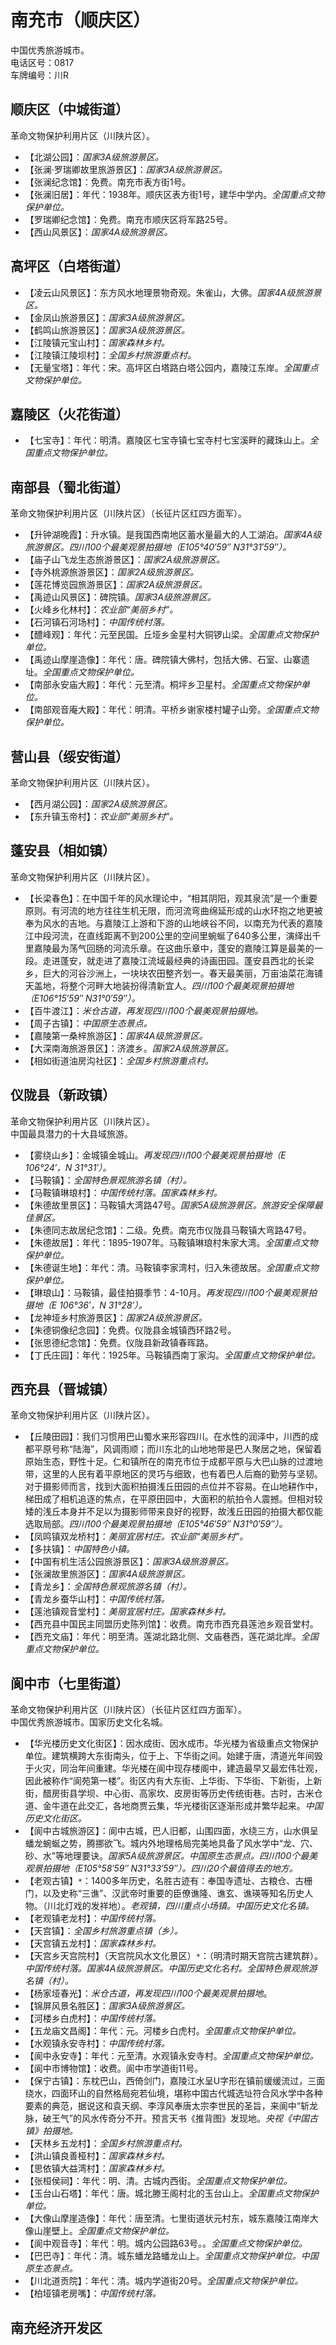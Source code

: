 # 南充市（顺庆区）  
中国优秀旅游城市。  
电话区号：0817  
车牌编号：川R  

## 顺庆区（中城街道）  
革命文物保护利用片区（川陕片区）。  
* 【北湖公园】：*国家3A级旅游景区。*  
* 【张澜·罗瑞卿故里旅游景区】：*国家3A级旅游景区。*  
* 【张澜纪念馆】：免费。南充市表方街1号。  
* 【张澜旧居】：年代：1938年。顺庆区表方街1号，建华中学内。*全国重点文物保护单位。*   
* 【罗瑞卿纪念馆】：免费。南充市顺庆区将军路25号。  
* 【西山风景区】：*国家4A级旅游景区。*  

## 高坪区（白塔街道）  
* 【凌云山风景区】：东方风水地理景物奇观。朱雀山，大佛。*国家4A级旅游景区。*  
* 【金凤山旅游景区】：*国家3A级旅游景区。*  
* 【鹤鸣山旅游景区】：*国家3A级旅游景区。*  
* 【江陵镇元宝山村】：*国家森林乡村。*  
* 【江陵镇江陵坝村】：*全国乡村旅游重点村。*      
* 【无量宝塔】：年代：宋。高坪区白塔路白塔公园内，嘉陵江东岸。*全国重点文物保护单位。*   
  
## 嘉陵区（火花街道）  
* 【七宝寺】：年代：明清。嘉陵区七宝寺镇七宝寺村七宝溪畔的藏珠山上。*全国重点文物保护单位。*   
  
## 南部县（蜀北街道）  
革命文物保护利用片区（川陕片区）（长征片区红四方面军）。  
* 【升钟湖晚霞】：升水镇。是我国西南地区蓄水量最大的人工湖泊。*国家4A级旅游景区。四川100个最美观景拍摄地（E105°40′59″ N31°31′59″）。*  
* 【庙子山飞龙生态旅游景区】：*国家2A级旅游景区。*  
* 【寺外桃源旅游景区】：*国家2A级旅游景区。*  
* 【莲花博览园旅游景区】：*国家2A级旅游景区。*  
* 【禹迹山风景区】：碑院镇。*国家3A级旅游景区。*  
* 【火峰乡化林村】：*农业部“美丽乡村”。*  
* 【石河镇石河场村】：*中国传统村落。*  
* 【醴峰观】：年代：元至民国。丘垭乡金星村大铜锣山梁。*全国重点文物保护单位。*   
* 【禹迹山摩崖造像】：年代：唐。碑院镇大佛村，包括大佛、石室、山寨遗址。*全国重点文物保护单位。*   
* 【南部永安庙大殿】：年代：元至清。桐坪乡卫星村。*全国重点文物保护单位。*   
* 【南部观音庵大殿】：年代：明清。平桥乡谢家楼村罐子山旁。*全国重点文物保护单位。*   

## 营山县（绥安街道）  
革命文物保护利用片区（川陕片区）。  
* 【西月湖公园】：*国家2A级旅游景区。*  
* 【东升镇玉帝村】：*农业部“美丽乡村”。*  

## 蓬安县（相如镇）  
革命文物保护利用片区（川陕片区）。  
* 【长梁春色】：在中国千年的风水理论中，“相其阴阳，观其泉流”是一个重要原则。有河流的地方往往生机无限，而河流弯曲绵延形成的山水环抱之地更被奉为风水的吉地。与嘉陵江上游和下游的山地峡谷不同，以南充为代表的嘉陵江中段河流，在直线距离不到200公里的空间里蜿蜒了640多公里，演绎出千里嘉陵最为荡气回肠的河流乐章。在这曲乐章中，蓬安的嘉陵江算是最美的一段。走进蓬安，就走进了嘉陵江流域最经典的诗画田园。蓬安县西北的长梁乡，巨大的河谷沙洲上，一块块农田整齐划一。春天最美丽，万亩油菜花海铺天盖地，将整个河畔大地装扮得清新宜人。*四川100个最美观景拍摄地（E106°15′59″ N31°0′59″）。*  
* 【百牛渡江】：*米仓古道，再发现四川100个最美观景拍摄地。*  
* 【周子古镇】：*中国原生态景点。*  
* 【嘉陵第一桑梓旅游区】：*国家4A级旅游景区。*  
* 【大深南海旅游景区】：济渡乡。*国家2A级旅游景区。*  
* 【相如街道油房沟社区】：*全国乡村旅游重点村。*  

## 仪陇县（新政镇）  
革命文物保护利用片区（川陕片区）。  
中国最具潜力的十大县域旅游。  
* 【雾绕山乡】：金城镇金城山。*再发现四川100个最美观景拍摄地（E 106°24′，N 31°31′）。*  
* 【马鞍镇】：*全国特色景观旅游名镇（村）。*  
* 【马鞍镇琳琅村】：*中国传统村落。国家森林乡村。*  
* 【朱德故里景区】：马鞍镇大湾路47号。*国家5A级旅游景区。旅游安全保障最佳景区。*  
* 【朱德同志故居纪念馆】：二级。免费。南充市仪陇县马鞍镇大弯路47号。  
* 【朱德故居】：年代：1895-1907年。马鞍镇琳琅村朱家大湾。*全国重点文物保护单位。*  
* 【朱德诞生地】：年代：清。马鞍镇李家湾村，归入朱德故居。*全国重点文物保护单位。*  
* 【琳琅山】：马鞍镇，最佳拍摄季节：4-10月。*再发现四川100个最美观景拍摄地（E 106°36′，N 31°28′）。*  
* 【龙神垭乡村旅游景区】：*国家2A级旅游景区。*  
* 【朱德铜像纪念园】：免费。仪陇县金城镇西环路2号。  
* 【张思德纪念馆】：免费。仪陇县新政镇春晖路。  
* 【丁氏庄园】：年代：1925年。马鞍镇西南丁家沟。*全国重点文物保护单位。*  
  
## 西充县（晋城镇）  
革命文物保护利用片区（川陕片区）。  
* 【丘陵田园】：我们习惯用巴山蜀水来形容四川。在水性的润泽中，川西的成都平原号称“陆海”，风调雨顺；而川东北的山地地带是巴人聚居之地，保留着原始生态，野性十足。仁和镇所在的南充市位于成都平原与大巴山脉的过渡地带，这里的人民有着平原地区的灵巧与细致，也有着巴人后裔的勤劳与坚韧。对于摄影师而言，找到大面积拍摄浅丘田园的点位并不容易。在山地耕作中，梯田成了相机追逐的焦点，在平原田园中，大面积的航拍令人震撼。但相对较矮的浅丘本身并不足以为摄影师带来良好的视野，故浅丘田园的拍摄大都仅能选取局部。*四川100个最美观景拍摄地（E105°46′59″ N31°0′59″）。*  
* 【凤鸣镇双龙桥村】：*美丽宜居村庄。农业部“美丽乡村”。*  
* 【多扶镇】：*中国特色小镇。*  
* 【中国有机生活公园旅游景区】：*国家3A级旅游景区。*  
* 【张澜故里旅游区】：*国家4A级旅游景区。*  
* 【青龙乡】：*全国特色景观旅游名镇（村）。*  
* 【青龙乡蚕华山村】：*中国传统村落。*  
* 【莲池镇观音堂村】：*美丽宜居村庄。国家森林乡村。*  
* 【西充县中国民主同盟历史陈列馆】：收费。南充市西充县莲池乡观音堂村。  
* 【西充文庙】：年代：明至清。莲湖北路北侧、文庙巷西，莲花湖北岸。*全国重点文物保护单位。*  
  
## 阆中市（七里街道）  
革命文物保护利用片区（川陕片区）（长征片区红四方面军）。  
中国优秀旅游城市。国家历史文化名城。  
* 【华光楼历史文化街区】：因水成街、因水成市。华光楼为省级重点文物保护单位。建筑横跨大东街南头，位于上、下华街之间。始建于唐，清道光年间毁于火灾，同治年间重建。华光楼在阆中现存楼阁中，建造最早又最宏伟壮观，因此被称作“阆苑第一楼”。街区内有大东街、上华街、下华街、下新街，上新街，醋房街县学坝、中心街、高家坎、皮房街等历史传统街巷。古时，古米仓道、金牛道在此交汇，各地商贾云集，华光楼街区逐渐形成并繁华起来。*中国历史文化街区。*  
* 【阆中古城旅游区】：阆中古城，巴人旧都，山围四面，水绕三方，山水俱呈蟠龙蜿蜒之势，腾挪欲飞。城内外地理格局完美地具备了风水学中“龙、穴、砂、水”等地理要诀。*国家5A级旅游景区。中国原生态景点。四川100个最美观景拍摄地（E105°58′59″ N31°33′59″）。四川20个最值得去的地方。*  
* 【老观古镇】`*`：1400多年历史，名胜古迹有：奉国寺遗址、古粮仓、古栅门，以及史称“三谯”、汉武帝时重要的臣僚谯隆、谯玄、谯瑛等知名历史人物。（川北灯戏的发祥地）。*老观镇，四川重点小场镇。中国历史文化名镇。*  
* 【老观镇老龙村】：*中国传统村落。*  
* 【天宫镇】：*全国乡村旅游重点镇（乡）。*  
* 【天宫镇五龙村】：*国家森林乡村。*  
* 【天宫乡天宫院村】（天宫院风水文化景区）`*`：（明清时期天宫院古建筑群）。*中国传统村落。国家4A级旅游景区。中国历史文化名村。全国特色景观旅游名镇（村）。*  
* 【杨家垭春光】：*米仓古道，再发现四川100个最美观景拍摄地*。  
* 【锦屏风景名胜区】：*国家3A级旅游景区。*  
* 【河楼乡白虎村】：*中国传统村落。*  
* 【五龙庙文昌阁】：年代：元。河楼乡白虎村。*全国重点文物保护单位。*   
* 【水观镇永安寺村】：*中国传统村落。*  
* 【阆中永安寺】：年代：元至清。水观镇永安寺村。*全国重点文物保护单位。*   
* 【阆中市博物馆】：收费。阆中市学道街11号。  
* 【保宁古镇】：东枕巴山，西倚剑门，嘉陵江水呈U字形在镇前缓缓流过，三面绕水，四面环山的自然格局宛若仙境，堪称中国古代城选址符合风水学中各种要素的典范，据说这和袁天纲、李淳风奉唐太宗李世民的圣旨，来阆中“斩龙脉，破王气”的风水传奇分不开。预言天书《推背图》发现地。*央视《中国古镇》拍摄地。*  
* 【天林乡五龙村】：*全国乡村旅游重点村。*  
* 【洪山镇良善桠村】：*国家森林乡村。*  
* 【思依镇大益湾村】：*国家森林乡村。*  
* 【张桓侯祠】：年代：明、清。古城内西街。*全国重点文物保护单位。*   
* 【玉台山石塔】：年代：唐。城北滕王阁村北的玉台山上。*全国重点文物保护单位。*     
* 【大像山摩崖造像】：年代：唐至清。七里街道状元村东，城东嘉陵江南岸大像山崖壁上。*全国重点文物保护单位。*     
* 【阆中观音寺】：年代：明。城内公园路63号。。*全国重点文物保护单位。*     
* 【巴巴寺】：年代：清。城东蟠龙路蟠龙山上。*全国重点文物保护单位。中国原生态景点。*     
* 【川北道贡院】：年代：清。城内学道街20号。*全国重点文物保护单位。*     
* 【柏垭镇老房嘴】：*中国传统村落。*  

## 南充经济开发区  
